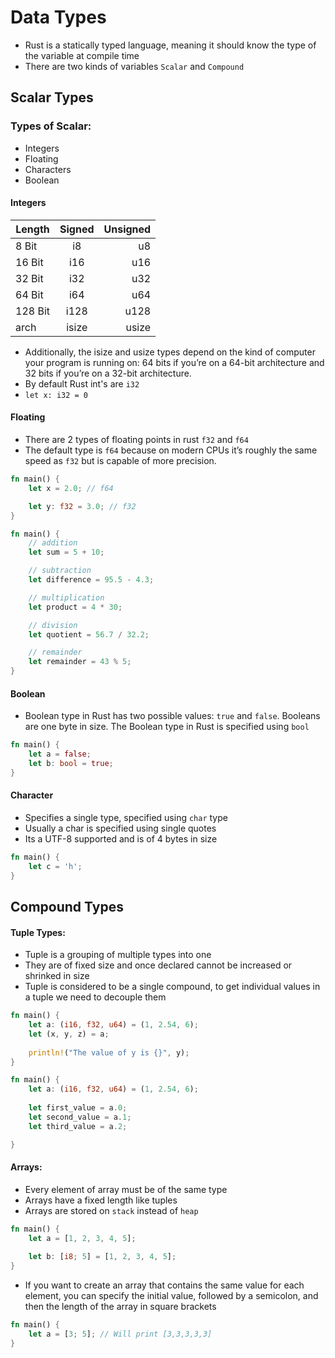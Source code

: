 # Data Types

- Rust is a statically typed language, meaning it should know the type of the variable at compile time
- There are two kinds of variables `Scalar` and `Compound`

## Scalar Types

### Types of Scalar:
- Integers
- Floating
- Characters
- Boolean

#### Integers

| Length        | Signed        | Unsigned  |
| ------------- |:-------------:| ---------:|
| 8 Bit         | i8            | u8        |
| 16 Bit        | i16           | u16       |
| 32 Bit        | i32           | u32       |
| 64 Bit        | i64           | u64       |
| 128 Bit       | i128          | u128      |
| arch          | isize         | usize     |

- Additionally, the isize and usize types depend on the kind of computer your program is running on: 64 bits if you’re 
on a 64-bit architecture and 32 bits if you’re on a 32-bit architecture.
- By default Rust int's are `i32`
- `let x: i32 = 0`

#### Floating
- There are 2 types of floating points in rust `f32` and `f64`
- The default type is `f64` because on modern CPUs it’s roughly the same speed as `f32` but is capable of more precision.
```rust
fn main() {
    let x = 2.0; // f64

    let y: f32 = 3.0; // f32
}
```
```rust
fn main() {
    // addition
    let sum = 5 + 10;

    // subtraction
    let difference = 95.5 - 4.3;

    // multiplication
    let product = 4 * 30;

    // division
    let quotient = 56.7 / 32.2;

    // remainder
    let remainder = 43 % 5;
}
```

#### Boolean
- Boolean type in Rust has two possible values: `true` and `false`. Booleans are one byte in size. 
The Boolean type in Rust is specified using `bool`

```rust
fn main() {
    let a = false;
    let b: bool = true;
}
```

#### Character
- Specifies a single type, specified using `char` type
- Usually a char is specified using single quotes
- Its a UTF-8 supported and is of 4 bytes in size
```rust
fn main() {
    let c = 'h';
}
```

## Compound Types
#### Tuple Types:
- Tuple is a grouping of multiple types into one
- They are of fixed size and once declared cannot be increased or shrinked in size
- Tuple is considered to be a single compound, to get individual values in a tuple we need to decouple them
```rust
fn main() {
    let a: (i16, f32, u64) = (1, 2.54, 6);
    let (x, y, z) = a;
    
    println!("The value of y is {}", y);
}
```
```rust
fn main() {
    let a: (i16, f32, u64) = (1, 2.54, 6);
    
    let first_value = a.0;
    let second_value = a.1;
    let third_value = a.2;

}
```

#### Arrays:
- Every element of array must be of the same type
- Arrays have a fixed length like tuples
- Arrays are stored on `stack` instead of `heap`
```rust
fn main() {
    let a = [1, 2, 3, 4, 5];
    
    let b: [i8; 5] = [1, 2, 3, 4, 5];
}
```
- If you want to create an array that contains the same value for each element, you can specify the initial value,
followed by a semicolon, and then the length of the array in square brackets
```rust
fn main() {
    let a = [3; 5]; // Will print [3,3,3,3,3]
}
```